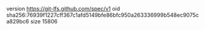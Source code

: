 version https://git-lfs.github.com/spec/v1
oid sha256:76939f1227cff367c1afd5149bfe86bfc950a263336999b548ec9075ca829bc6
size 15806
